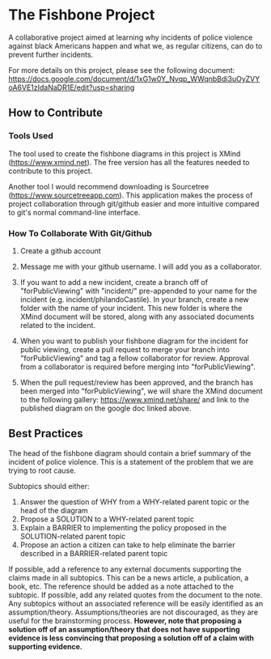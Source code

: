 # The Fishbone Project
A collaborative project aimed at learning why incidents of police violence against black Americans happen and what we, as regular citizens, can do to prevent further incidents.

For more details on this project, please see the following document:
https://docs.google.com/document/d/1xG1w0Y_Nvqp_WWqnbBdi3uOyZVYoA6VE1zIdaNaDR1E/edit?usp=sharing

## How to Contribute
### Tools Used
The tool used to create the fishbone diagrams in this project is XMind (https://www.xmind.net). The free version has all the features needed to contribute to this project.

Another tool I would recommend downloading is Sourcetree (https://www.sourcetreeapp.com). This application makes the process of project collaboration through git/github easier and more intuitive compared to git's normal command-line interface.

### How To Collaborate With Git/Github
1. Create a github account

2. Message me with your github username. I will add you as a collaborator.

3. If you want to add a new incident, create a branch off of "forPublicViewing" with "incident/" pre-appended to your name for the incident (e.g. incident/philandoCastile). In your branch, create a new folder with the name of your incident. This new folder is where the XMind document will be stored, along with any associated documents related to the incident.

4. When you want to publish your fishbone diagram for the incident for public viewing, create a pull request to merge your branch into "forPublicViewing" and tag a fellow collaborator for review. Approval from a collaborator is required before merging into "forPublicViewing".

5. When the pull request/review has been approved, and the branch has been merged into "forPublicViewing", we will share the XMind document to the following gallery: https://www.xmind.net/share/ and link to the published diagram on the google doc linked above.

## Best Practices

The head of the fishbone diagram should contain a brief summary of the incident of police violence. This is a statement of the problem that we are trying to root cause.

Subtopics should either:
1) Answer the question of WHY from a WHY-related parent topic or the head of the diagram
2) Propose a SOLUTION to a WHY-related parent topic
3) Explain a BARRIER to implementing the policy proposed in the SOLUTION-related parent topic
4) Propose an action a citizen can take to help eliminate the barrier described in a BARRIER-related parent topic

If possible, add a reference to any external documents supporting the claims made in all subtopics. This can be a news article, a publication, a book, etc. The reference should be added as a note attached to the subtopic. If possible, add any related quotes from the document to the note. Any subtopics without an associated reference will be easily identified as an assumption/theory. Assumptions/theories are not discouraged, as they are useful for the brainstorming process. **However, note that proposing a solution off of an assumption/theory that does not have supporting evidence is less convincing that proposing a solution off of a claim with supporting evidence.**
